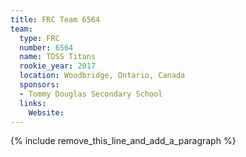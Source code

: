 ```yaml
---
title: FRC Team 6564
team:
  type: FRC
  number: 6564
  name: TDSS Titans
  rookie_year: 2017
  location: Woodbridge, Ontario, Canada
  sponsors:
  - Tommy Douglas Secondary School
  links:
    Website:
---
```


{% include remove_this_line_and_add_a_paragraph %}